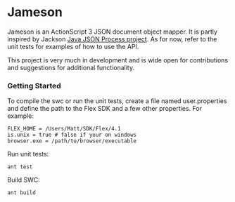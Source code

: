 # Jameson

Jameson is an ActionScript 3 JSON document object mapper. It is partly inspired by Jackson [Java JSON Process project](http://jackson.codehaus.org/). As for now, refer to the unit tests for examples of how to use the API.

This project is very much in development and is wide open for contributions and suggestions for additional functionality. 

### Getting Started

To compile the swc or run the unit tests, create a file named user.properties and define the path to the Flex SDK and a few other properties. For example:

    FLEX_HOME = /Users/Matt/SDK/Flex/4.1
    is.unix = true # false if your on windows
    browser.exe = /path/to/browser/executable

Run unit tests:

    ant test

Build SWC:

    ant build

